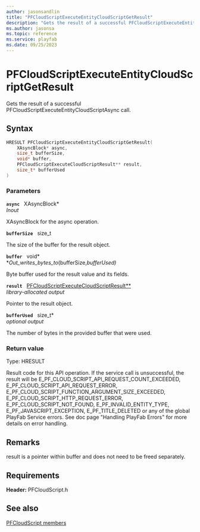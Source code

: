 ```yaml
---
author: jasonsandlin
title: "PFCloudScriptExecuteEntityCloudScriptGetResult"
description: "Gets the result of a successful PFCloudScriptExecuteEntityCloudScriptAsync call."
ms.author: jasonsa
ms.topic: reference
ms.service: playfab
ms.date: 09/25/2023
---
```


# PFCloudScriptExecuteEntityCloudScriptGetResult  

Gets the result of a successful PFCloudScriptExecuteEntityCloudScriptAsync call.  

## Syntax  
  
```cpp
HRESULT PFCloudScriptExecuteEntityCloudScriptGetResult(  
    XAsyncBlock* async,  
    size_t bufferSize,  
    void* buffer,  
    PFCloudScriptExecuteCloudScriptResult** result,  
    size_t* bufferUsed  
)  
```  
  
### Parameters  
  
**`async`** &nbsp; XAsyncBlock*  
*_Inout_*  
  
XAsyncBlock for the async operation.  
  
**`bufferSize`** &nbsp; size_t  
  
The size of the buffer for the result object.  
  
**`buffer`** &nbsp; void*  
*_Out_writes_bytes_to_(bufferSize,*bufferUsed)*  
  
Byte buffer used for the result value and its fields.  
  
**`result`** &nbsp; [PFCloudScriptExecuteCloudScriptResult**](../../pfcloudscripttypes/structs/pfcloudscriptexecutecloudscriptresult.md)  
*library-allocated output*  
  
Pointer to the result object.  
  
**`bufferUsed`** &nbsp; size_t*  
*optional output*  
  
The number of bytes in the provided buffer that were used.  
  
  
### Return value
Type: HRESULT
  
Result code for this API operation. If the service call is unsuccessful, the result will be E_PF_CLOUD_SCRIPT_API_REQUEST_COUNT_EXCEEDED, E_PF_CLOUD_SCRIPT_API_REQUEST_ERROR, E_PF_CLOUD_SCRIPT_FUNCTION_ARGUMENT_SIZE_EXCEEDED, E_PF_CLOUD_SCRIPT_HTTP_REQUEST_ERROR, E_PF_CLOUD_SCRIPT_NOT_FOUND, E_PF_INVALID_ENTITY_TYPE, E_PF_JAVASCRIPT_EXCEPTION, E_PF_TITLE_DELETED or any of the global PlayFab Service errors. See doc page "Handling PlayFab Errors" for more details on error handling.
  
## Remarks  
  
result is a pointer within buffer and does not need to be freed separately.
  
## Requirements  
  
**Header:** PFCloudScript.h
  
## See also  
[PFCloudScript members](../pfcloudscript_members.md)  

  
  
